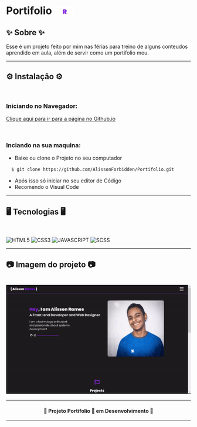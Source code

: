# Portifolio <img style="position: relative; top: 5px; width:50px; margin: auto;" src="./images/reduce_logo.svg">





## ✨ Sobre ✨

<p id="sobre">Esse é um projeto feito por mim nas férias para treino de alguns conteudos aprendido em aula, além de servir como um portifolio meu.</p>

---

## ⚙️ Instalação ⚙️
 
<br>

### Iniciando no Navegador: 

<a href="https://alissonforbidden.github.io/Portifolio/"> Clique aqui para ir para a página no Github.io</a>

<br>

### Inciando na sua maquina:

<ul>
    <li>Baixe ou clone o Projeto no seu computador</li>
</ul>

```bash
  $ git clone https://github.com/AlissonForbidden/Portifolio.git
```

<ul>
    <li>Após isso só iniciar no seu editor de Código</li>
    <li>Recomendo o Visual Code</li>
</ul>




---

## 🖥️ Tecnologias 🖥️

<br>

![HTML5](https://img.shields.io/badge/html5-%23E34F26.svg?style=for-the-badge&logo=html5&logoColor=white) ![CSS3](https://img.shields.io/badge/css3-%231572B6.svg?style=for-the-badge&logo=css3&logoColor=white) ![JAVASCRIPT](https://img.shields.io/badge/javascript-%23323330.svg?style=for-the-badge&logo=javascript&logoColor=%23F7DF1E) ![SCSS](https://img.shields.io/badge/Sass-CC6699?style=for-the-badge&logo=sass&logoColor=white)

---

## 📷 Imagem do projeto 📷

<br>

<img src="./readme_imgs/ezgif.com-gif-maker.gif">


---

<h4 align="center">🔨 Projeto Portifolio 🚀 em Desenvolvimento 🔨</h4>

---
